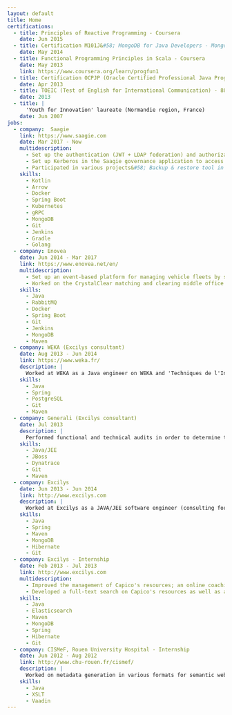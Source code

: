 ```yaml
---
layout: default
title: Home
certifications:
  - title: Principles of Reactive Programming - Coursera
    date: Jun 2015
  - title: Certification M101J&#58; MongoDB for Java Developers - MongoDB Inc.
    date: May 2014
  - title: Functional Programming Principles in Scala - Coursera
    date: May 2013
    link: https://www.coursera.org/learn/progfun1
  - title: Certification OCPJP (Oracle Certified Professional Java Programmer) - 91%
    date: Apr 2013
  - title: TOEIC (Test of English for International Communication) - 880/990
    date: 2013
  - title: |
      'Youth for Innovation' laureate (Normandie region, France)
    date: Jun 2007
jobs:
  - company:  Saagie
    link: https://www.saagie.com
    date: Mar 2017 - Now
    multidescription:
      - Set up the authentication (JWT + LDAP federation) and authorization mechanisms in a multi-tenant architecture;
      - Set up Kerberos in the Saagie governance application to access secured datalakes;
      - Participated in various projects&#58; Backup & restore tool in Golang, build automation, migrating projects to hexagonal architecture, etc.
    skills:
      - Kotlin
      - Arrow
      - Docker
      - Spring Boot
      - Kubernetes
      - gRPC
      - MongoDB
      - Git
      - Jenkins
      - Gradle
      - Golang
  - company: Enovea
    date: Jun 2014 - Mar 2017
    link: https://www.enovea.net/en/
    multidescription:
      - Set up an event-based platform for managing vehicle fleets by smartphones with real-time analysis and generation of activity reports;
      - Worked on the CrystalClear matching and clearing middle office solution for brokers.
    skills:
      - Java
      - RabbitMQ
      - Docker
      - Spring Boot
      - Git
      - Jenkins
      - MongoDB
      - Maven
  - company: WEKA (Excilys consultant)
    date: Aug 2013 - Jun 2014
    link: https://www.weka.fr/
    description: |
      Worked at WEKA as a Java engineer on WEKA and 'Techniques de l'Ingenieur' websites.
    skills:
      - Java
      - Spring
      - PostgreSQL
      - Git
      - Maven
  - company: Generali (Excilys consultant)
    date: Jul 2013
    description: |
      Performed functional and technical audits in order to determine the corrective actions to be implemented to improve the newly created web applications that were not used (old Cobol CICS applications were favored by their users).
    skills:
      - Java/JEE
      - JBoss
      - Dynatrace
      - Git
      - Maven
  - company: Excilys
    date: Jun 2013 - Jun 2014
    link: http://www.excilys.com
    description: |
      Worked at Excilys as a JAVA/JEE software engineer (consulting for other companies).
    skills:
      - Java
      - Spring
      - Maven
      - MongoDB
      - Hibernate
      - Git
  - company: Excilys - Internship
    date: Feb 2013 - Jul 2013
    link: http://www.excilys.com
    multidescription:
      - Improved the management of Capico's resources; an online coaching platform with a personalized follow-up for each student;
      - Developed a full-text search on Capico's resources as well as an import/export tool for the Capico's tree structure.
    skills:
      - Java
      - Elasticsearch
      - Maven
      - MongoDB
      - Spring
      - Hibernate
      - Git
  - company: CISMeF, Rouen University Hospital - Internship
    date: Jun 2012 - Aug 2012
    link: http://www.chu-rouen.fr/cismef/
    description: |
      Worked on metadata generation in various formats for semantic web and linked data at Doc'CISMeF which is an online catalog and index of french medical resources. This includes Dublin Core (DC), Learning object metadata (LOM), Health Level Seven (HL7), RSS.
    skills:
      - Java
      - XSLT
      - Vaadin
---
```


